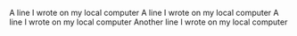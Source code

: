 A line I wrote on my local computer
A line I wrote on my local computer
A line I wrote on my local computer
Another line I wrote on my local computer
